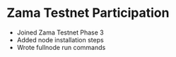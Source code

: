 # Zama Testnet Participation
- Joined Zama Testnet Phase 3
- Added node installation steps
- Wrote fullnode run commands
